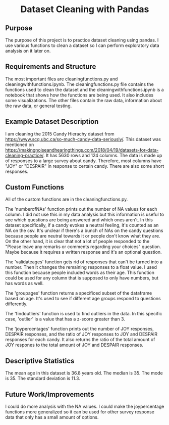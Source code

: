 # <p align="center"> Dataset Cleaning with Pandas </p>

## Purpose
The purpose of this project is to practice dataset cleaning using pandas. I use various functions to clean a dataset so I can perform exploratory data analysis on it later on.

## Requirements and Structure
The most important files are cleaningfunctions.py and cleaningwithfunctions.ipynb. The cleaningfunctions.py file contains the functions used to clean the dataset and the cleaningwithfunctions.ipynb is a notebook that shows how the functions are being used. It also includes some visualizations. The other files contain the raw data, information about the raw data, or general testing.

## Example Dataset Description
I am cleaning the 2015 Candy Hierachy dataset from https://www.scq.ubc.ca/so-much-candy-data-seriously/. This dataset was mentioned on https://makingnoiseandhearingthings.com/2018/04/19/datasets-for-data-cleaning-practice/. It has 5630 rows and 124 columns. The data is made up of responses to a large survey about candy. Therefore, most columns have "JOY" or "DESPAIR" in response to certain candy. There are also some short responses.

## Custom Functions
All of the custom functions are in the cleaningfunctions.py.

The 'numberofNAs' function prints out the number of NA values for each column. I did not use this in my data analysis but this information is useful to see which questions are being answered and which ones aren't. In this dataset specifically, if a candy evokes a neutral feeling, it's counted as an NA on the csv. It's unclear if there's a bunch of NAs on the candy questions because people are neutral towards it or people don't know what they are. On the other hand, it is clear that not a lot of people responded to the "Please leave any remarks or comments regarding your choices" question. Maybe because it requires a written response and it's an optional question.

The 'validateages' function gets rid of responses that can't be turned into a number. Then it changes the remaining responses to a float value. I used this function because people included words as their age. This function could be used for any column that is supposed to only have numbers, but has words as well.

The 'groupages' function returns a specificed subset of the dataframe based on age. It's used to see if different age groups respond to questions differently.

The 'findoutliers' function is used to find outliers in the data. In this specific case, 'outlier' is a value that has a z-score greater than 3.

The 'joypercentages' function prints out the number of JOY responses, DESPAIR responses, and the ratio of JOY responses to JOY and DESPAIR responses for each candy. It also returns the ratio of the total amount of JOY respones to the total amount of JOY and DESPAIR responses. 

## Descriptive Statistics
The mean age in this dataset is 36.8 years old. The median is 35. The mode is 35. The standard deviation is 11.3.

## Future Work/Improvements
I could do more analysis with the NA values.
I could make the joypercentage functions more generalized so it can be used for other survey response data that only has a small amount of options. 